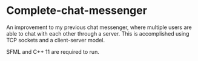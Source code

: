 # Complete-chat-messenger
An improvement to my previous chat messenger, where multiple users are able to chat with each other through a server. This is accomplished using TCP sockets and a client-server model. 

SFML and C++ 11 are required to run.
